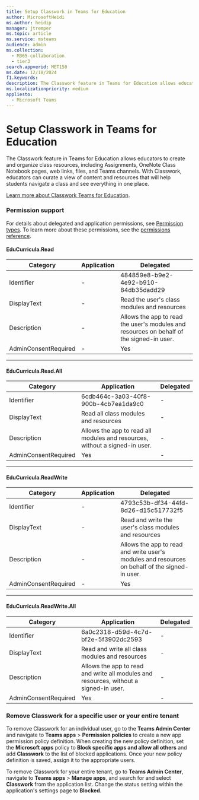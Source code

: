 ```yaml
---
title: Setup Classwork in Teams for Education
author: MicrosoftHeidi
ms.author: heidip
manager: jtremper
ms.topic: article
ms.service: msteams
audience: admin
ms.collection: 
  - M365-collaboration
  - tier3
search.appverid: MET150
ms.date: 12/18/2024
f1.keywords:
description: The Classwork feature in Teams for Education allows educators to create and organize class resources.
ms.localizationpriority: medium
appliesto: 
  - Microsoft Teams
---
```


# Setup Classwork in Teams for Education

The Classwork feature in Teams for Education allows educators to create and organize class resources, including Assignments, OneNote Class Notebook pages, web links, files, and Teams channels. With Classwork, educators can curate a view of content and resources that will help students navigate a class and see everything in one place.

[Learn more about Classwork Teams for Education](https://support.microsoft.com/topic/8a7f61e2-09ef-4fc9-8c16-c0e1a07166dd#ID0EBD=Manage_course_content).

### Permission support

For details about delegated and application permissions, see [Permission types](/graph/permissions-overview). To learn more about these permissions, see the [permissions reference](/graph/permissions-reference).

#### EduCurricula.Read

| Category | Application | Delegated |
|--|--|--|
| Identifier | - | 484859e8-b9e2-4e92-b910-84db35dadd29 |
| DisplayText | - | Read the user's class modules and resources |
| Description | - | Allows the app to read the user's modules and resources on behalf of the signed-in user. |
| AdminConsentRequired | - | Yes |

---

#### EduCurricula.Read.All

| Category | Application | Delegated |
|--|--|--|
| Identifier | 6cdb464c-3a03-40f8-900b-4cb7ea1da9c0 | - |
| DisplayText | Read all class modules and resources | - |
| Description | Allows the app to read all modules and resources, without a signed-in user. | - |
| AdminConsentRequired | Yes | - |

---

#### EduCurricula.ReadWrite

| Category | Application | Delegated |
|--|--|--|
| Identifier | - | 4793c53b-df34-44fd-8d26-d15c517732f5 |
| DisplayText | - | Read and write the user's class modules and resources |
| Description | - | Allows the app to read and write user's modules and resources on behalf of the signed-in user. |
| AdminConsentRequired | - | Yes |

---

#### EduCurricula.ReadWrite.All

| Category | Application | Delegated |
|--|--|--|
| Identifier | 6a0c2318-d59d-4c7d-bf2e-5f3902dc2593 | - |
| DisplayText | Read and write all class modules and resources | - |
| Description | Allows the app to read and write all modules and resources, without a signed-in user. | - |
| AdminConsentRequired | Yes | - |

### Remove Classwork for a specific user or your entire tenant

To remove Classwork for an individual user, go to the **Teams Admin Center** and navigate to **Teams apps** > **Permission policies** to create a new app permission policy definition. When creating the new policy definition, set the **Microsoft apps** policy to **Block specific apps and allow all others** and add **Classwork** to the list of blocked applications. Once your new policy definition is saved, assign it to the appropriate users.

To remove Classwork for your entire tenant, go to **Teams Admin Center**, navigate to **Teams apps** > **Manage apps**, and search for and select **Classwork** from the application list. Change the status setting within the application's settings page to **Blocked**.

